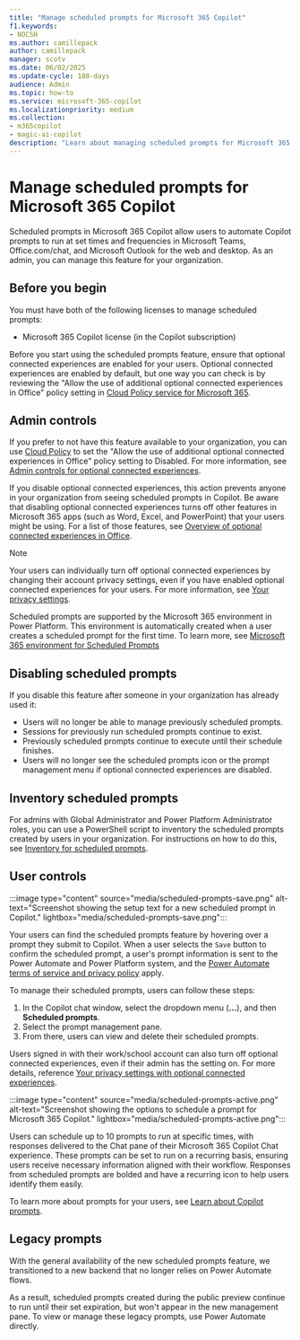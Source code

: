 ```yaml
---
title: "Manage scheduled prompts for Microsoft 365 Copilot"
f1.keywords:
- NOCSH
ms.author: camillepack
author: camillepack
manager: scotv
ms.date: 06/02/2025
ms.update-cycle: 180-days
audience: Admin
ms.topic: how-to
ms.service: microsoft-365-copilot
ms.localizationpriority: medium
ms.collection: 
- m365copilot
- magic-ai-copilot
description: "Learn about managing scheduled prompts for Microsoft 365 Copilot, admin controls, data policies, and user management steps."
---
```


# Manage scheduled prompts for Microsoft 365 Copilot

Scheduled prompts in Microsoft 365 Copilot allow users to automate Copilot prompts to run at set times and frequencies in Microsoft Teams, Office.com/chat, and Microsoft Outlook for the web and desktop. As an admin, you can manage this feature for your organization.

## Before you begin

You must have both of the following licenses to manage scheduled prompts:

- Microsoft 365 Copilot license (in the Copilot subscription)

Before you start using the scheduled prompts feature, ensure that optional connected experiences are enabled for your users. Optional connected experiences are enabled by default, but one way you can check is by reviewing the "Allow the use of additional optional connected experiences in Office" policy setting in [Cloud Policy service for Microsoft 365](/microsoft-365-apps/admin-center/overview-cloud-policy).

## Admin controls

If you prefer to not have this feature available to your organization, you can use [Cloud Policy](https://config.office.com/officeSettings/officePolicies) to set the "Allow the use of additional optional connected experiences in Office" policy setting to Disabled. For more information, see [Admin controls for optional connected experiences](/microsoft-365-apps/privacy/optional-connected-experiences#admin-controls-for-optional-connected-experiences).

If you disable optional connected experiences, this action prevents anyone in your organization from seeing scheduled prompts in Copilot. Be aware that disabling optional connected experiences turns off other features in Microsoft 365 apps (such as Word, Excel, and PowerPoint) that your users might be using. For a list of those features, see [Overview of optional connected experiences in Office](/microsoft-365-apps/privacy/optional-connected-experiences).

> [!NOTE]
> Your users can individually turn off optional connected experiences by changing their account privacy settings, even if you have enabled optional connected experiences for your users. For more information, see [Your privacy settings](/microsoft-365-apps/privacy/optional-connected-experiences#your-privacy-settings).

Scheduled prompts are supported by the Microsoft 365 environment in Power Platform. This environment is automatically created when a user creates a scheduled prompt for the first time. To learn more, see [Microsoft 365 environment for Scheduled Prompts](scheduled-prompts-environment.md)

## Disabling scheduled prompts

If you disable this feature after someone in your organization has already used it:

- Users will no longer be able to manage previously scheduled prompts.
- Sessions for previously run scheduled prompts continue to exist.
- Previously scheduled prompts continue to execute until their schedule finishes.
- Users will no longer see the scheduled prompts icon or the prompt management menu if optional connected experiences are disabled.

## Inventory scheduled prompts

For admins with Global Administrator and Power Platform Administrator roles, you can use a PowerShell script to inventory the scheduled prompts created by users in your organization. For instructions on how to do this, see [Inventory for scheduled prompts](scheduled-prompts-inventory.md).

## User controls

:::image type="content" source="media/scheduled-prompts-save.png" alt-text="Screenshot showing the setup text for a new scheduled prompt in Copilot." lightbox="media/scheduled-prompts-save.png":::

Your users can find the scheduled prompts feature by hovering over a prompt they submit to Copilot. When a user selects the `Save` button to confirm the scheduled prompt, a user's prompt information is sent to the Power Automate and Power Platform system, and the [Power Automate terms of service and privacy policy](/power-platform/admin/wp-compliance-data-privacy) apply.

To manage their scheduled prompts, users can follow these steps:

1. In the Copilot chat window, select the dropdown menu (**...**), and then **Scheduled prompts**.
2. Select the prompt management pane.
3. From there, users can view and delete their scheduled prompts.

Users signed in with their work/school account can also turn off optional connected experiences, even if their admin has the setting on. For more details, reference [Your privacy settings with optional connected experiences](/microsoft-365-apps/privacy/optional-connected-experiences).

:::image type="content" source="media/scheduled-prompts-active.png" alt-text="Screenshot showing the options to schedule a prompt for Microsoft 365 Copilot." lightbox="media/scheduled-prompts-active.png":::

Users can schedule up to 10 prompts to run at specific times, with responses delivered to the Chat pane of their Microsoft 365 Copilot Chat experience. These prompts can be set to run on a recurring basis, ensuring users receive necessary information aligned with their workflow. Responses from scheduled prompts are bolded and have a recurring icon to help users identify them easily.

To learn more about prompts for your users, see [Learn about Copilot prompts](https://support.microsoft.com/topic/learn-about-copilot-prompts-f6c3b467-f07c-4db1-ae54-ffac96184dd5).

## Legacy prompts

With the general availability of the new scheduled prompts feature, we transitioned to a new backend that no longer relies on Power Automate flows.

As a result, scheduled prompts created during the public preview continue to run until their set expiration, but won't appear in the new management pane. To view or manage these legacy prompts, use Power Automate directly.
